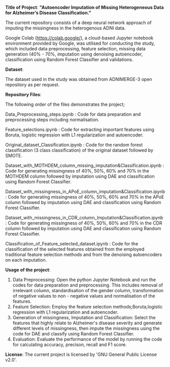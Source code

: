 **Title of Project**: **"Autoencoder Imputation of Missing Heterogeneous Data for Alzheimer’s Disease Classification."**   

The current repository consists of a deep neural network approach of imputing the missingness in the heterogenous ADNI data.  

Google Colab (https://colab.google/), a cloud-based Jupyter notebook environment provided by Google, was utilised for conducting the study, which included data preprocessing, feature selection, missing data generation (40% - 70%, imputation using denoising autoencoder, classification using Random Forest Classifier and validations.

**Dataset**:

The dataset used in the study was obtained from ADNIMERGE-3 open repository as per request.

**Repository Files**:

The following order of the files demonstrates the project;

Data_Preprocessing_steps.ipynb : Code for data preparation and preprocessing steps including normalisation.

Feature_selections.ipynb : Code for extracting important features using Boruta, logistic regression with L1 regularization and autoencoder.

Original_dataset_Classification.ipynb : Code for the random forest classification (3 class classification) of the original dataset followed by SMOTE.

Dataset_with_MOTHDEM_column_missing_imputation&Classification.ipynb : Code for generating missingness of 40%, 50%, 60% and 70% in the MOTHDEM column followed by imputation using DAE and classification using Random Forest Classifier.

Dataset_with_missingness_in_APoE_column_imputation&Classification.ipynb : Code for generating missingness of 40%, 50%, 60% and 70% in the APoE column followed by imputation using DAE and classification using Random Forest Classifier.

Dataset_with_missingness_in_CDR_column_Imputation&Classification.ipynb :  Code for generating missingness of 40%, 50%, 60% and 70% in the CDR column followed by imputation using DAE and classification using Random Forest Classifier.

Classification_of_Feature_selected_dataset.ipynb : Code for the classification of the selected features obtained from the employed traditional feature selection methods and from the denoising autoencoders on each imputation. 

**Usage of the project**:
1. Data Preprocessing: Open the python Jupyter Notebook and run the codes for data preparation and preprocessing. This includes removal of irrelevant column, standardisation of the gender column, transformation of negative values to non - negative values and normalisation of the features.
2. Feature Selection: Employ the feature selection methods;Boruta,logistic regression with L1 regularization and autoencoder.
3. Generation of missingness, Imputation and Classification: Select the features that highly relate to Alzheimer's disease severity and generate different levels of missingness, then impute the missingness using the code for DAE and classify using Random Forest Classifier.
4. Evaluation: Evaluate the performance of the model by running the code for calculating accuracy, precison, recall and F1 score.

**License**:
The current project is licensed by 'GNU General Public License v2.0'.


